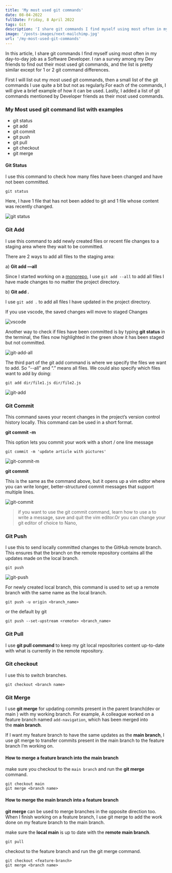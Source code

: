 ```yaml
---
title: 'My most used git commands'
date: 08-04-2022
fullDate: Friday, 8 April 2022
tags: Git
description: 'I share git commands I find myself using most often in my day-to-day job as a Software Developer'
image: '/posts-images/next-mailchimp.jpg'
url: '/my-most-used-git-commands'
---
```


In this article, I share git commands I find myself using most often in my day-to-day job as a Software Developer. I ran a survey among my Dev friends to find out their most used git commands, and the list is pretty similar except for 1 or 2 git command differences.

First I will list out my most used git commands, then a small list of the git commands I use quite a bit but not as regularly.For each of the commands, I will give a brief example of how it can be used. Lastly, I added a list of git commands mentioned by Developer friends as their most used commands.

### My Most used git command list with examples

- git status
- git add
- git commit
- git push
- git pull
- git checkout
- git merge


#### Git Status

I use this command to check how many files have been changed and have not been committed.

```
git status
```

Here, I have 1 file that has not been added to git and 1 file whose content was recently changed.

![git status](/posts-images/git-commands/git-status-result.png)


### Git Add

I use this command to add newly created files or recent file changes to a staging area where they wait to be committed.

There are 2 ways to add all files to the staging area:

a) **Git add —all**

Since I started working on a [monorepo](https://en.wikipedia.org/wiki/Monorepo#:~:text=In%20version%20control%20systems%2C%20a,as%20a%20'shared%20codebase'.), I use `git add --all` to add all files I have made changes to no matter the project directory.

b) **Git add .**

I use `git add .` to add all files I have updated in the project directory.

If you use vscode, the saved changes will move to staged Changes

![vscode](/posts-images/git-commands/vscode-staged-changes.png)

Another way to check if files have been committed is by typing **git status** in the terminal, the files now highlighted in the green show it has been staged but not committed.

![git-add-all](/posts-images/git-commands/git-add-all.png)

The third part of the git add command is where we specify the files we want to add. So “--all” and “.” means all files. We could also specify which files want to add by doing: 

```
git add dir/file1.js dir/file2.js
```
![git-add](/posts-images/git-commands/git-add.png)

### Git Commit

This command saves your recent changes in the project’s version control history locally.
This command can be used in a short format.

**git commit -m <message>**

This option lets you commit your work with a short / one line message

```
git commit -m 'update article with pictures'
```


![git-commit-m](/posts-images/git-commands/git-commit-m.png)

**git commit**

This is the same as the command above, but it opens up a vim editor where you can write longer, better-structured commit messages that support multiple lines.

![git-commit](/posts-images/git-commands/git-commit.png)

>  if you want to use the git commit command, learn how to use a to write a message, save and quit the vim editor.Or you can change your git editor of choice to Nano, 

### Git Push

I use this to send locally committed changes to the GitHub remote branch. This ensures that the branch on the remote repository contains all the updates made on the local branch.

```
git push
```

![git-push](/posts-images/git-commands/git-push.png)

For newly created local branch, this command is used to set up a remote branch with the same name as the local branch.

```
git push -u origin <branch_name>
```
or the default by git

```
git push --set-upstream <remote> <branch_name>
```

### Git Pull

I use **git pull command** to keep my git local repositories content up-to-date with what is currently in the remote repository.

### Git checkout

I use this to switch branches.

```
git checkout <branch name>
```
### Git Merge

I use **git merge** for updating commits present in the parent branch(dev or main ) with my working branch. For example, A colleague worked on a feature branch named `add-navigation`, which has been merged into the **main branch**.

 If I want my feature branch to have the same updates as the **main branch**, I use git merge to transfer commits present in the main branch to the feature branch I’m working on.

 #### How to merge a feature branch into the main branch

make sure you checkout to the `main branch`  and run the **git merge** command.

```
git checkout main
git merge <branch name>
```

#### How to merge the main branch into a feature branch

**git merge** can be used to merge branches in the opposite direction too. When I finish working on a feature branch, I use git merge to add the work done on my feature branch to the main branch.

make sure the **local main** is up to date with the **remote main branch**.

```
git pull
```
checkout to the feature branch and run the git merge command.

```
git checkout <feature-branch>
git merge <branch name>
```
